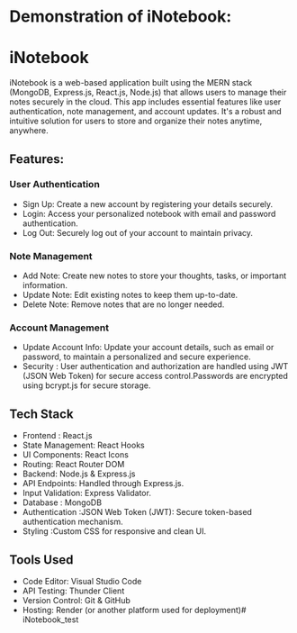 # Demonstration of iNotebook:





# iNotebook
iNotebook is a web-based application built using the MERN stack (MongoDB, Express.js, React.js, Node.js) that allows users to manage their notes securely in the cloud. This app includes essential features like user authentication, note management, and account updates. It's a robust and intuitive solution for users to store and organize their notes anytime, anywhere.

## Features:

### User Authentication
* Sign Up: Create a new account by registering your details securely.
* Login: Access your personalized notebook with email and password authentication.
* Log Out: Securely log out of your account to maintain privacy.

### Note Management
* Add Note: Create new notes to store your thoughts, tasks, or important information.
* Update Note: Edit existing notes to keep them up-to-date.
* Delete Note: Remove notes that are no longer needed.

### Account Management
* Update Account Info: Update your account details, such as email or password, to maintain a personalized and secure experience.
* Security : User authentication and authorization are handled using JWT (JSON Web Token) for secure access control.Passwords are encrypted using bcrypt.js for secure storage.

## Tech Stack
* Frontend : React.js
* State Management: React Hooks
* UI Components: React Icons
* Routing: React Router DOM
* Backend: Node.js & Express.js
* API Endpoints: Handled through Express.js.
* Input Validation: Express Validator.
* Database : MongoDB
* Authentication :JSON Web Token (JWT): Secure token-based authentication mechanism.
* Styling :Custom CSS for responsive and clean UI.

## Tools Used
* Code Editor: Visual Studio Code
* API Testing: Thunder Client
* Version Control: Git & GitHub
* Hosting: Render (or another platform used for deployment)# iNotebook_test
